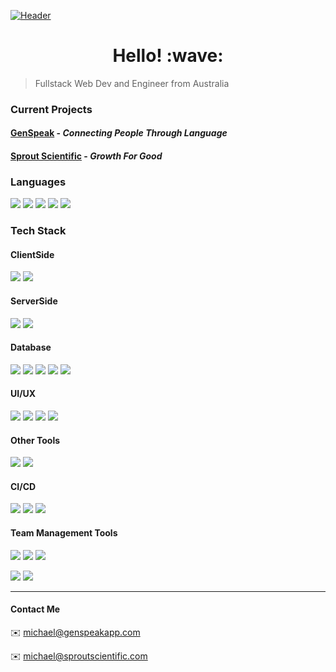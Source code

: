 [![Header](https://rayner-bucket.s3-ap-southeast-2.amazonaws.com/utils/github-banner.png "Header")](https://www.genspeakapp.com)
<h1 align="center"> Hello! :wave:</h1>

> Fullstack Web Dev and Engineer from Australia

### Current Projects
#### [GenSpeak](https://genspeakapp.com) - *Connecting People Through Language*
#### [Sprout Scientific](https://sproutscientific.com) - *Growth For Good*

### Languages
![](https://img.shields.io/badge/ES6-Javascript-informational?style=for-the-badge&logo=JavaScript&color=f7d71e)
![](https://img.shields.io/badge/HTML5-HTML-informational?style=for-the-badge&logo=HTML5&color=e34f26)
![](https://img.shields.io/badge/CSS3-CSS-informational?style=for-the-badge&logo=CSS3&color=1572b6)
![](https://img.shields.io/badge/SASS-SCSS-informational?style=for-the-badge&logo=SASS&color=CC6699)
![](https://img.shields.io/badge/JSON-JSON-informational?style=for-the-badge&logo=JSON&color=000000)

### Tech Stack
#### ClientSide
![](https://img.shields.io/badge/React.JS-ClientSide-informational?style=for-the-badge&logo=react&color=61dafb)
![](https://img.shields.io/badge/Next.JS-ClientSide-informational?style=for-the-badge&logo=next.js&color=000000)
#### ServerSide
![](https://img.shields.io/badge/Express.JS-ServerSide-informational?style=for-the-badge&logo=express&color=db7b1b)
![](https://img.shields.io/badge/Node.JS-ServerSide-informational?style=for-the-badge&logo=node.js&color=339933)
#### Database
![](https://img.shields.io/badge/MongoDB-Database-informational?style=for-the-badge&logo=mongoDB&color=47a248)
![](https://img.shields.io/badge/InfluxDB-Database-informational?style=for-the-badge&logo=influxDB&color=22ADF6)
![](https://img.shields.io/badge/AWS-Database-informational?style=for-the-badge&logo=amazon-AWS&color=232F3E)
![](https://img.shields.io/badge/Firebase-Database-informational?style=for-the-badge&logo=firebase&color=FFCA28)
![](https://img.shields.io/badge/Redis-Database-informational?style=for-the-badge&logo=redis&color=DC382D)
#### UI/UX
![](https://img.shields.io/badge/MaterialUI-UILibrary-informational?style=for-the-badge&logo=material-ui&color=0081cb)
![](https://img.shields.io/badge/Bootstrap-UILibrary-informational?style=for-the-badge&logo=bootstrap&color=7952B3)
![](https://img.shields.io/badge/Figma-Editing-informational?style=for-the-badge&logo=figma&color=F24E1E)
![](https://img.shields.io/badge/Adobe-Editing-informational?style=for-the-badge&logo=adobe&color=FF0000)
#### Other Tools
![](https://img.shields.io/badge/Socket.io-WebSockets-informational?style=for-the-badge&logo=socket.io&color=010101)
![](https://img.shields.io/badge/Mocha-Testing-informational?style=for-the-badge&logo=mocha&color=8D6748)
#### CI/CD
![](https://img.shields.io/badge/GitHubActions-CI/CD-informational?style=for-the-badge&logo=github-actions&color=2088ff)
![](https://img.shields.io/badge/Sentry-ErrorTracking-informational?style=for-the-badge&logo=sentry&color=362D59)
![](https://img.shields.io/badge/Heroku-Hosting-informational?style=for-the-badge&logo=heroku&color=430098)
#### Team Management Tools
![](https://img.shields.io/badge/Git-VersionControl-informational?style=for-the-badge&logo=git&color=F05032)
![](https://img.shields.io/badge/GitHub-VersionControl-informational?style=for-the-badge&logo=github&color=181717)
![](https://img.shields.io/badge/BitBucket-VersionControl-informational?style=for-the-badge&logo=bitbucket&color=0052CC)

![](https://img.shields.io/badge/Trello-Management-informational?style=for-the-badge&logo=trello&color=0079bf)
![](https://img.shields.io/badge/Slack-Management-informational?style=for-the-badge&logo=slack&color=4A154B)

*****

#### Contact Me
:envelope: michael@genspeakapp.com

:envelope: michael@sproutscientific.com
